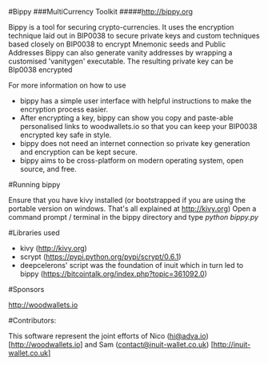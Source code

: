 #Bippy 
###MultiCurrency Toolkit
#####http://bippy.org

Bippy is a tool for securing crypto-currencies. 
It uses the encryption technique laid out in BIP0038 to secure private keys and custom techniques based closely on BIP0038 to encrypt Mnemonic seeds and Public Addresses
Bippy can also generate vanity addresses by wrapping a customised 'vanitygen' executable. The resulting private key can be BIp0038 encrypted

For more information on how to use    
   - bippy has a simple user interface with helpful instructions to make the encryption process easier.
   - After encrypting a key, bippy can show you copy and paste-able personalised links to woodwallets.io so that you can keep your BIP0038 encrypted key safe in style.
   - bippy does not need an internet connection so private key generation and encryption can be kept secure.
   - bippy aims to be cross-platform on modern operating system, open source, and free.
   
#Running bippy

Ensure that you have kivy installed (or bootstrapped if you are using the portable version on windows. That's all explained at http://kivy.org)
Open a command prompt / terminal in the bippy directory and type *python bippy.py* 

 
#Libraries used

   - kivy (http://kivy.org)
   - scrypt (https://pypi.python.org/pypi/scrypt/0.6.1)
   - deepcelerons' script was the foundation of inuit which in turn led to bippy (https://bitcointalk.org/index.php?topic=361092.0) 

#Sponsors

http://woodwallets.io


#Contributors: 

This software represent the joint efforts of Nico (hi@adva.io) [http://woodwallets.io] and Sam (contact@inuit-wallet.co.uk) [http://inuit-wallet.co.uk]
